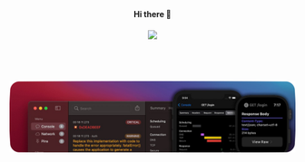 <div align="center"><strong>Hi there 👋</strong></div>

<h5 align="center" >
    <img src="https://komarev.com/ghpvc/?username=bahmanworld">
</h5>

<br/>
<br/>

![banner](https://github.com/bahmanworld/bahmanworld/blob/main/banner.png)

